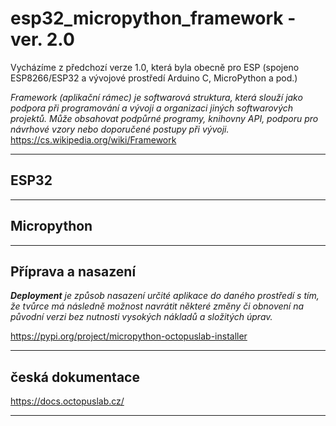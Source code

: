 # esp32_micropython_framework - ver. 2.0

Vycházíme z předchozí verze 1.0, která byla obecně pro ESP (spojeno ESP8266/ESP32 a vývojové prostředí Arduino C, MicroPython a pod.)

*Framework (aplikační rámec) je softwarová struktura, která slouží jako podpora při programování a vývoji a organizaci jiných softwarových projektů. Může obsahovat podpůrné programy, knihovny API, podporu pro návrhové vzory nebo doporučené postupy při vývoji.*
https://cs.wikipedia.org/wiki/Framework

---

## ESP32

---

## Micropython

---

## Příprava a nasazení 

***Deployment** je způsob nasazení určité aplikace do daného prostředí s tím, že tvůrce má následně možnost navrátit některé změny či obnovení na původní verzi bez nutnosti vysokých nákladů a složitých úprav.*

https://pypi.org/project/micropython-octopuslab-installer

---

## česká dokumentace

https://docs.octopuslab.cz/

---
